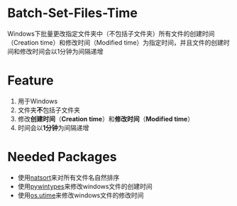 # Batch-Set-Files-Time
Windows下批量更改指定文件夹中（不包括子文件夹）所有文件的创建时间（Creation time）和修改时间（Modified time）为指定时间，并且文件的创建时间和修改时间会以1分钟为间隔递增

# Feature
1. 用于Windows
2. 文件夹**不**包括子文件夹
3. 修改**创建时间**（**Creation time**）和**修改时间**（**Modified time**）
4. 时间会以**1分钟**为间隔递增

# Needed Packages
* 使用[natsort](https://github.com/SethMMorton/natsort)来对所有文件名自然排序
* 使用[pywintypes](https://github.com/mhammond/pywin32)来修改windows文件的创建时间
* 使用[os.utime](https://docs.python.org/3/library/os.html)来修改windows文件的修改时间
